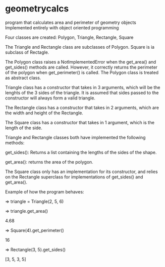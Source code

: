 # geometrycalcs

program that calculates area and perimeter of geometry objects
Implemented entirely with object oriented programming

Four classes are created: Polygon, Triangle, Rectangle, Square

The Triangle and Rectangle class are subclasses of Polygon. Square is ia subclass of Rectagle.

The Polygon class raises a NotImplementedError when the get_area() and get_sides() methods are called. However, it correctly returns the perimeter
of the polygon when get_perimeter() is called. The Polygon class is treated as abstract class.

Triangle class has a constructor that takes in 3 arguments, which will be the lenghts of the 3 sides of the triangle. It is assumed that sides passed
to the constructor will always form a valid triangle.

The Rectangle class has a constructor that takes in 2 arguments, which are the width and height of the Rectangle.

The Square class has a constructor that takes in 1 argument, which is the length of the side.

Triangle and Rectangle classes both have implemented the following methods:

get_sides(): Returns a list containing the lengths of the sides of the shape.

get_area(): returns the area of the polygon.

The Square class only has an implementation for its constructor, and relies on the Rectangle superclass for implementations of get_sides() and get_area().

Example of how the program behaves:

=> triangle = Triangle(2, 5, 6)

=>  triangle.get_area()

4.68

=> Square(4).get_perimeter()

16

=> Rectangle(3, 5).get_sides()

[3, 5, 3, 5]
